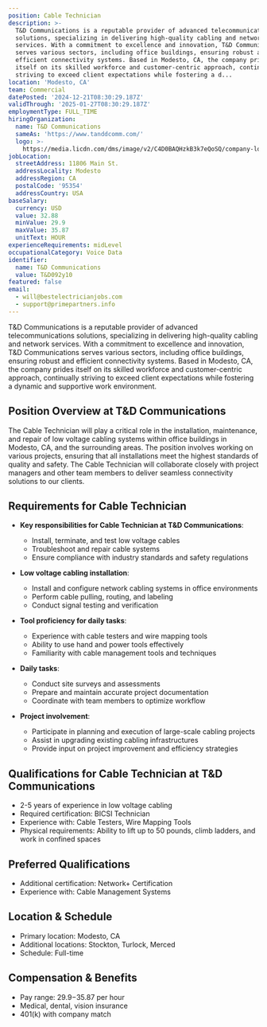 ```yaml
---
position: Cable Technician
description: >-
  T&D Communications is a reputable provider of advanced telecommunications
  solutions, specializing in delivering high-quality cabling and network
  services. With a commitment to excellence and innovation, T&D Communications
  serves various sectors, including office buildings, ensuring robust and
  efficient connectivity systems. Based in Modesto, CA, the company prides
  itself on its skilled workforce and customer-centric approach, continually
  striving to exceed client expectations while fostering a d...
location: 'Modesto, CA'
team: Commercial
datePosted: '2024-12-21T08:30:29.187Z'
validThrough: '2025-01-27T08:30:29.187Z'
employmentType: FULL_TIME
hiringOrganization:
  name: T&D Communications
  sameAs: 'https://www.tanddcomm.com/'
  logo: >-
    https://media.licdn.com/dms/image/v2/C4D0BAQHzkB3k7eQoSQ/company-logo_200_200/company-logo_200_200/0/1631320385872?e=2147483647&v=beta&t=nuFy5lrwqoCuQ6_2P8hO_EwhwJlnndzcbM7ZPSfdKlM
jobLocation:
  streetAddress: 11806 Main St.
  addressLocality: Modesto
  addressRegion: CA
  postalCode: '95354'
  addressCountry: USA
baseSalary:
  currency: USD
  value: 32.88
  minValue: 29.9
  maxValue: 35.87
  unitText: HOUR
experienceRequirements: midLevel
occupationalCategory: Voice Data
identifier:
  name: T&D Communications
  value: T&D092y10
featured: false
email:
  - will@bestelectricianjobs.com
  - support@primepartners.info
---
```




T&D Communications is a reputable provider of advanced telecommunications solutions, specializing in delivering high-quality cabling and network services. With a commitment to excellence and innovation, T&D Communications serves various sectors, including office buildings, ensuring robust and efficient connectivity systems. Based in Modesto, CA, the company prides itself on its skilled workforce and customer-centric approach, continually striving to exceed client expectations while fostering a dynamic and supportive work environment.

## Position Overview at T&D Communications

The Cable Technician will play a critical role in the installation, maintenance, and repair of low voltage cabling systems within office buildings in Modesto, CA, and the surrounding areas. The position involves working on various projects, ensuring that all installations meet the highest standards of quality and safety. The Cable Technician will collaborate closely with project managers and other team members to deliver seamless connectivity solutions to our clients.

## Requirements for Cable Technician

- **Key responsibilities for Cable Technician at T&D Communications**: 
  - Install, terminate, and test low voltage cables
  - Troubleshoot and repair cable systems
  - Ensure compliance with industry standards and safety regulations

- **Low voltage cabling installation**:
  - Install and configure network cabling systems in office environments
  - Perform cable pulling, routing, and labeling
  - Conduct signal testing and verification

- **Tool proficiency for daily tasks**:
  - Experience with cable testers and wire mapping tools
  - Ability to use hand and power tools effectively
  - Familiarity with cable management tools and techniques

- **Daily tasks**:
  - Conduct site surveys and assessments
  - Prepare and maintain accurate project documentation
  - Coordinate with team members to optimize workflow

- **Project involvement**:
  - Participate in planning and execution of large-scale cabling projects
  - Assist in upgrading existing cabling infrastructures
  - Provide input on project improvement and efficiency strategies

## Qualifications for Cable Technician at T&D Communications

- 2-5 years of experience in low voltage cabling
- Required certification: BICSI Technician
- Experience with: Cable Testers, Wire Mapping Tools
- Physical requirements: Ability to lift up to 50 pounds, climb ladders, and work in confined spaces

## Preferred Qualifications

- Additional certification: Network+ Certification
- Experience with: Cable Management Systems

## Location & Schedule

- Primary location: Modesto, CA
- Additional locations: Stockton, Turlock, Merced
- Schedule: Full-time

## Compensation & Benefits

- Pay range: $29.9-$35.87 per hour
- Medical, dental, vision insurance
- 401(k) with company match